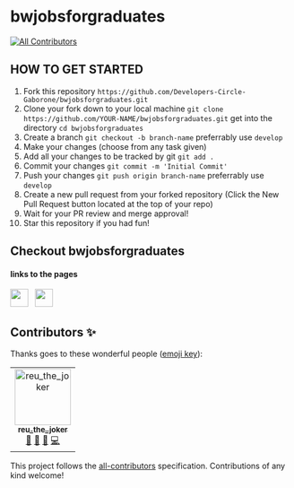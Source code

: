# bwjobsforgraduates
[![All Contributors](https://img.shields.io/badge/all_contributors-1-orange.svg?style=flat-square)](#contributors)

## HOW TO GET STARTED
1. Fork this repository
`https://github.com/Developers-Circle-Gaborone/bwjobsforgraduates.git`
2. Clone your fork down to your local machine
`git clone https://github.com/YOUR-NAME/bwjobsforgraduates.git`
get into the directory
`cd bwjobsforgraduates`
3. Create a branch
`git checkout -b branch-name`
preferrably use `develop`
4. Make your changes (choose from any task given)
5. Add all your changes to be tracked by git 
`git add .`
6. Commit your changes
`git commit -m 'Initial Commit'`
7. Push your changes
`git push origin branch-name`
preferrably use `develop`
8. Create a new pull request from your forked repository (Click the New Pull Request button located at the top of your repo)
9. Wait for your PR review and merge approval!
10. Star this repository if you had fun!
## Checkout bwjobsforgraduates
#### links to the pages
<a href="https://www.facebook.com/bwjobsforgraduates/" target="_blank"><img height="32" width="32" src="https://cdn.jsdelivr.net/npm/simple-icons@latest/icons/facebook.svg" /></a> &nbsp;&nbsp;<a href="https://twitter.com/bwjobsforgraduates" target="_blank"><img height="32" width="32" src="https://cdn.jsdelivr.net/npm/simple-icons@latest/icons/twitter.svg" /></a>

## Contributors ✨

Thanks goes to these wonderful people ([emoji key](https://allcontributors.org/docs/en/emoji-key)):

<!-- ALL-CONTRIBUTORS-LIST:START - Do not remove or modify this section -->
<!-- prettier-ignore -->
<table>
  <tr>
    <td align="center"><a href="https://github.com/rmoswela"><img src="https://avatars3.githubusercontent.com/u/22495555?v=4" width="100px;" alt="reu_the_joker"/><br /><sub><b>reu_the_joker</b></sub></a><br /><a href="#ideas-rmoswela" title="Ideas, Planning, & Feedback">🤔</a> <a href="#design-rmoswela" title="Design">🎨</a> <a href="https://github.com/Developers-Circle-Gaborone/bwjobsforgraduates/commits?author=rmoswela" title="Documentation">📖</a> <a href="https://github.com/Developers-Circle-Gaborone/bwjobsforgraduates/commits?author=rmoswela" title="Code">💻</a></td>
  </tr>
</table>

<!-- ALL-CONTRIBUTORS-LIST:END -->

This project follows the [all-contributors](https://github.com/all-contributors/all-contributors) specification. Contributions of any kind welcome!